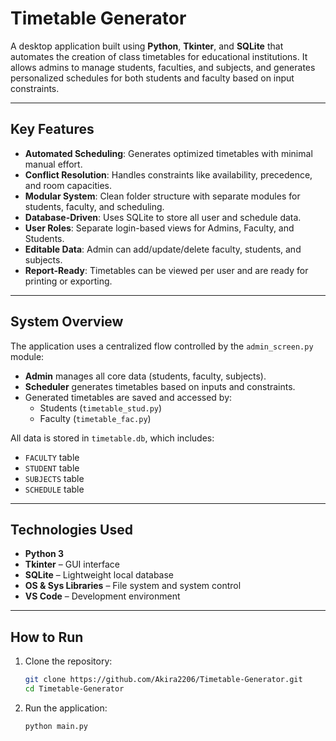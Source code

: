 # Timetable Generator
A desktop application built using **Python**, **Tkinter**, and **SQLite** that automates the creation of class timetables for educational institutions. It allows admins to manage students, faculties, and subjects, and generates personalized schedules for both students and faculty based on input constraints.

---

## Key Features
- **Automated Scheduling**: Generates optimized timetables with minimal manual effort.
- **Conflict Resolution**: Handles constraints like availability, precedence, and room capacities.
- **Modular System**: Clean folder structure with separate modules for students, faculty, and scheduling.
- **Database-Driven**: Uses SQLite to store all user and schedule data.
- **User Roles**: Separate login-based views for Admins, Faculty, and Students.
- **Editable Data**: Admin can add/update/delete faculty, students, and subjects.
- **Report-Ready**: Timetables can be viewed per user and are ready for printing or exporting.

---

## System Overview
The application uses a centralized flow controlled by the `admin_screen.py` module:
- **Admin** manages all core data (students, faculty, subjects).
- **Scheduler** generates timetables based on inputs and constraints.
- Generated timetables are saved and accessed by:
  - Students (`timetable_stud.py`)
  - Faculty (`timetable_fac.py`)

All data is stored in `timetable.db`, which includes:
- `FACULTY` table
- `STUDENT` table
- `SUBJECTS` table
- `SCHEDULE` table

---

## Technologies Used
- **Python 3**
- **Tkinter** – GUI interface
- **SQLite** – Lightweight local database
- **OS & Sys Libraries** – File system and system control
- **VS Code** – Development environment

---

## How to Run

1. Clone the repository:
   ```bash
   git clone https://github.com/Akira2206/Timetable-Generator.git
   cd Timetable-Generator
2. Run the application:
   ```
   python main.py

